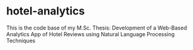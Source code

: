 # hotel-analytics
This is the code base of my M.Sc. Thesis: Development of a Web-Based Analytics App of Hotel Reviews using Natural Language Processing Techniques
